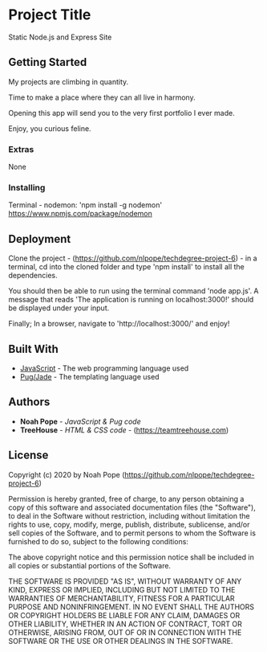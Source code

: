 # Project Title

Static Node.js and Express Site

## Getting Started

My projects are climbing in quantity.

Time to make a place where they can all live in harmony.

Opening this app will send you to the very first portfolio I ever made.

Enjoy, you curious feline.

### Extras

None

### Installing

Terminal - nodemon: 'npm install -g nodemon'
https://www.npmjs.com/package/nodemon

## Deployment

Clone the project - (https://github.com/nlpope/techdegree-project-6) - in a terminal, cd into the cloned folder and type 'npm install' to install all the dependencies.

You should then be able to run using the terminal command 'node app.js'. A message that reads 'The application is running on localhost:3000!' should be displayed under your input.

Finally; In a browser, navigate to 'http://localhost:3000/' and enjoy!

## Built With

- [JavaScript](https://developer.mozilla.org/en-US/docs/Web/JavaScript) - The web programming language used
- [Pug/Jade](https://pugjs.org/api/getting-started.html) - The templating language used

## Authors

- **Noah Pope** - _JavaScript & Pug code_
- **TreeHouse** - _HTML & CSS code_ - (https://teamtreehouse.com)

## License

Copyright (c) 2020 by Noah Pope (https://github.com/nlpope/techdegree-project-6)

Permission is hereby granted, free of charge, to any person obtaining a copy of this software and associated documentation files (the "Software"), to deal in the Software without restriction, including without limitation the rights to use, copy, modify, merge, publish, distribute, sublicense, and/or sell copies of the Software, and to permit persons to whom the Software is furnished to do so, subject to the following conditions:

The above copyright notice and this permission notice shall be included in all copies or substantial portions of the Software.

THE SOFTWARE IS PROVIDED "AS IS", WITHOUT WARRANTY OF ANY KIND, EXPRESS OR IMPLIED, INCLUDING BUT NOT LIMITED TO THE WARRANTIES OF MERCHANTABILITY, FITNESS FOR A PARTICULAR PURPOSE AND NONINFRINGEMENT. IN NO EVENT SHALL THE AUTHORS OR COPYRIGHT HOLDERS BE LIABLE FOR ANY CLAIM, DAMAGES OR OTHER LIABILITY, WHETHER IN AN ACTION OF CONTRACT, TORT OR OTHERWISE, ARISING FROM, OUT OF OR IN CONNECTION WITH THE SOFTWARE OR THE USE OR OTHER DEALINGS IN THE SOFTWARE.
